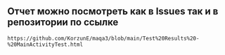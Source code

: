 ## Отчет можно посмотреть как в Issues так и в репозитории по ссылке 
`https://github.com/KorzunE/maqa3/blob/main/Test%20Results%20-%20MainActivityTest.html`
